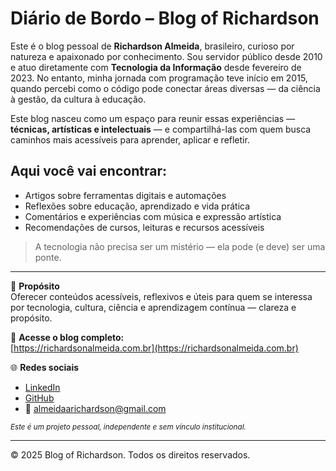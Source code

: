 # Diário de Bordo – Blog of Richardson

Este é o blog pessoal de **Richardson Almeida**, brasileiro, curioso por natureza e apaixonado por conhecimento. Sou servidor público desde 2010 e atuo diretamente com **Tecnologia da Informação** desde fevereiro de 2023. No entanto, minha jornada com programação teve início em 2015, quando percebi como o código pode conectar áreas diversas — da ciência à gestão, da cultura à educação.

Este blog nasceu como um espaço para reunir essas experiências — **técnicas, artísticas e intelectuais** — e compartilhá-las com quem busca caminhos mais acessíveis para aprender, aplicar e refletir.

## Aqui você vai encontrar:

- Artigos sobre ferramentas digitais e automações
- Reflexões sobre educação, aprendizado e vida prática
- Comentários e experiências com música e expressão artística
- Recomendações de cursos, leituras e recursos acessíveis

> A tecnologia não precisa ser um mistério — ela pode (e deve) ser uma ponte.  

---

🎯 **Propósito**  
Oferecer conteúdos acessíveis, reflexivos e úteis para quem se interessa por tecnologia, cultura, ciência e aprendizagem contínua — clareza e propósito.

🔗 **Acesse o blog completo:**  
[https://richardsonalmeida.com.br](https://richardsonalmeida.com.br)

🌐 **Redes sociais**  
- [LinkedIn](https://www.linkedin.com/in/richardson-almeida-78ab2b34)  
- [GitHub](https://github.com/richardson7Ago)  
- 📧 almeidaarichardson@gmail.com

<small><em>Este é um projeto pessoal, independente e sem vínculo institucional.</em></small>

---

© 2025 Blog of Richardson. Todos os direitos reservados.
